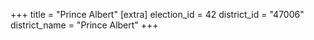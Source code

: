 +++
title = "Prince Albert"
[extra]
election_id = 42
district_id = "47006"
district_name = "Prince Albert"
+++
